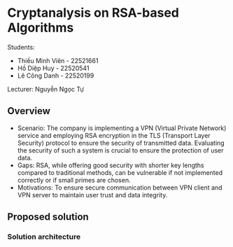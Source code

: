 # Cryptanalysis on RSA-based Algorithms

Students: 
- Thiều Minh Viên - 22521661
- Hồ Diệp Huy - 22520541
- Lê Công Danh - 22520199

Lecturer: Nguyễn Ngọc Tự

## Overview
- Scenario:
The company is implementing a VPN (Virtual Private Network) service and employing RSA encryption in the TLS (Transport Layer Security) protocol to ensure the security of transmitted data. Evaluating the security of such a system is crucial to ensure the protection of user data.
- Gaps:
RSA, while offering good security with shorter key lengths compared to traditional methods, can be vulnerable if not implemented correctly or if small primes are chosen.
- Motivations:
 To ensure secure communication between VPN client and VPN server to maintain user trust and data integrity.
## Proposed solution
### Solution architecture
